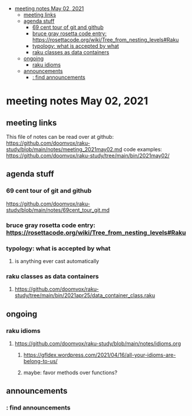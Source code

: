 - [meeting notes May 02, 2021](#org1f47c9a)
  - [meeting links](#orga16bd40)
  - [agenda stuff](#org091ecc4)
    - [69 cent tour of git and github](#orgc9a7f22)
    - [bruce gray rosetta code entry:  <https://rosettacode.org/wiki/Tree_from_nesting_levels#Raku>](#org925c495)
    - [typology: what is accepted by what](#orgc4ac1ec)
    - [raku classes as data containers](#org420622f)
  - [ongoing](#orgf3ce407)
    - [raku idioms](#org2186f02)
  - [announcements](#orgc09e814)
    - [: find announcements](#org08ef27d)


<a id="org1f47c9a"></a>

# meeting notes May 02, 2021


<a id="orga16bd40"></a>

## meeting links

This file of notes can be read over at github: <https://github.com/doomvox/raku-study/blob/main/notes/meeting_2021may02.md> code examples: <https://github.com/doomvox/raku-study/tree/main/bin/2021may02/>


<a id="org091ecc4"></a>

## agenda stuff


<a id="orgc9a7f22"></a>

### 69 cent tour of git and github

<https://github.com/doomvox/raku-study/blob/main/notes/69cent_tour_git.md>


<a id="org925c495"></a>

### bruce gray rosetta code entry:  <https://rosettacode.org/wiki/Tree_from_nesting_levels#Raku>


<a id="orgc4ac1ec"></a>

### typology: what is accepted by what

1.  is anything ever cast automatically


<a id="org420622f"></a>

### raku classes as data containers

1.  <https://github.com/doomvox/raku-study/tree/main/bin/2021apr25/data_container_class.raku>


<a id="orgf3ce407"></a>

## ongoing


<a id="org2186f02"></a>

### raku idioms

1.  <https://github.com/doomvox/raku-study/blob/main/notes/idioms.org>

    1.  <https://gfldex.wordpress.com/2021/04/16/all-your-idioms-are-belong-to-us/>
    
    2.  maybe: favor methods over functions?


<a id="orgc09e814"></a>

## announcements


<a id="org08ef27d"></a>

### : find announcements
